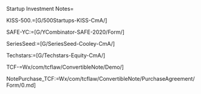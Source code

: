 Startup Investment Notes=

KISS-500.=[G/500Startups-KISS-CmA/]

SAFE-YC:=[G/YCombinator-SAFE-2020/Form/]

SeriesSeed:=[G/SeriesSeed-Cooley-CmA/]

Techstars:=[G/Techstars-Equity-CmA/]

TCF-=Wx/com/tcflaw/ConvertibleNote/Demo/]

NotePurchase_TCF:=Wx/com/tcflaw/ConvertibleNote/PurchaseAgreement/Form/0.md]

